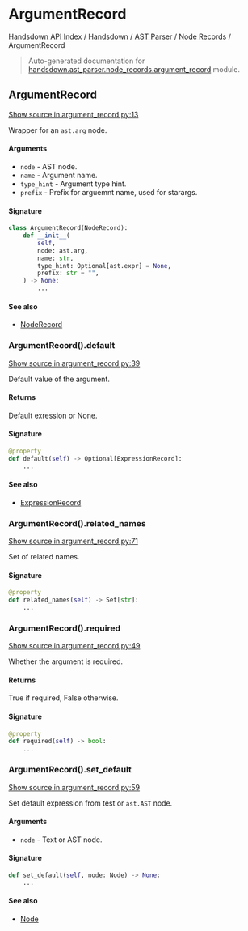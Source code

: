 # ArgumentRecord

[Handsdown API Index](../../../README.md#handsdown-api-index) / [Handsdown](../../index.md#handsdown) / [AST Parser](../index.md#ast-parser) / [Node Records](./index.md#node-records) / ArgumentRecord

> Auto-generated documentation for [handsdown.ast_parser.node_records.argument_record](https://github.com/vemel/handsdown/blob/main/handsdown/ast_parser/node_records/argument_record.py) module.

## ArgumentRecord

[Show source in argument_record.py:13](https://github.com/vemel/handsdown/blob/main/handsdown/ast_parser/node_records/argument_record.py#L13)

Wrapper for an `ast.arg` node.

#### Arguments

- `node` - AST node.
- `name` - Argument name.
- `type_hint` - Argument type hint.
- `prefix` - Prefix for arguemnt name, used for starargs.

#### Signature

```python
class ArgumentRecord(NodeRecord):
    def __init__(
        self,
        node: ast.arg,
        name: str,
        type_hint: Optional[ast.expr] = None,
        prefix: str = "",
    ) -> None:
        ...
```

#### See also

- [NodeRecord](./node_record.md#noderecord)

### ArgumentRecord().default

[Show source in argument_record.py:39](https://github.com/vemel/handsdown/blob/main/handsdown/ast_parser/node_records/argument_record.py#L39)

Default value of the argument.

#### Returns

Default exression or None.

#### Signature

```python
@property
def default(self) -> Optional[ExpressionRecord]:
    ...
```

#### See also

- [ExpressionRecord](./expression_record.md#expressionrecord)

### ArgumentRecord().related_names

[Show source in argument_record.py:71](https://github.com/vemel/handsdown/blob/main/handsdown/ast_parser/node_records/argument_record.py#L71)

Set of related names.

#### Signature

```python
@property
def related_names(self) -> Set[str]:
    ...
```

### ArgumentRecord().required

[Show source in argument_record.py:49](https://github.com/vemel/handsdown/blob/main/handsdown/ast_parser/node_records/argument_record.py#L49)

Whether the argument is required.

#### Returns

True if required, False otherwise.

#### Signature

```python
@property
def required(self) -> bool:
    ...
```

### ArgumentRecord().set_default

[Show source in argument_record.py:59](https://github.com/vemel/handsdown/blob/main/handsdown/ast_parser/node_records/argument_record.py#L59)

Set default expression from test or `ast.AST` node.

#### Arguments

- `node` - Text or AST node.

#### Signature

```python
def set_default(self, node: Node) -> None:
    ...
```

#### See also

- [Node](../type_defs.md#node)
